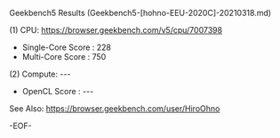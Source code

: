 
Geekbench5 Results (Geekbench5-[hohno-EEU-2020C]-20210318.md)

(1) CPU: https://browser.geekbench.com/v5/cpu/7007398

* Single-Core Score : 228
* Multi-Core Score  : 750

(2) Compute: ---

* OpenCL Score : ---

See Also:
https://browser.geekbench.com/user/HiroOhno

-EOF-
